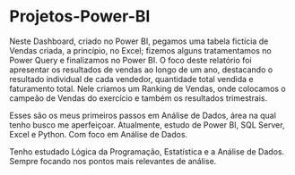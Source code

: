 # Projetos-Power-BI
 
Neste Dashboard, criado no Power BI, pegamos uma tabela fictícia de Vendas criada, a princípio, no Excel; fizemos alguns tratamentamos no Power Query e finalizamos no Power BI.
O foco deste relatório foi apresentar os resultados de vendas ao longo de um ano, destacando o resultado individual de cada vendedor, quantidade total vendida e faturamento total.
Nele criamos um Ranking de Vendas, onde colocamos o campeão de Vendas do exercício e também os resultados trimestrais.

Esses são os meus primeiros passos em Análise de Dados, área na qual tenho busco me aperfeiçoar. 
Atualmente, estudo de Power BI, SQL Server, Excel e Python. Com foco em Análise de Dados.

Tenho estudado Lógica da Programação, Estatística e a Análise de Dados. Sempre focando nos pontos mais relevantes de análise.



